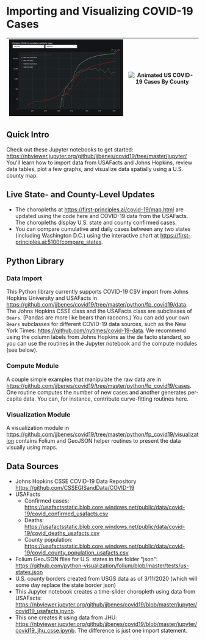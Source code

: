 # Importing and Visualizing COVID-19 Cases
|![Animated US COVID-19 State Compare](images/animated_compare_states.gif) |![Animated US COVID-19 Cases By County](images/animated_choropleth.gif)
------------------------|-----

## Quick Intro

Check out these Jupyter notebooks to get started:
https://nbviewer.jupyter.org/github/jjbenes/covid19/tree/master/jupyter/
You'll learn how to import data from USAFacts and Johns Hopkins, review data tables, plot a few graphs,
and visualize data spatially using a U.S. county map.

## Live State- and County-Level Updates
* The choropleths at https://first-principles.ai/covid-19/map.html are updated using the code here and COVID-19 data from the USAFacts. The choropleths display U.S. state and county confirmed cases.
* You can compare cumulative and daily cases between any two states
  (including Washington D.C.) using the interactive chart at
  https://first-principles.ai:5100/compare_states.

## Python Library
### Data Import

This Python library currently supports COVID-19 CSV import from Johns Hopkins University and USAFacts
in https://github.com/jjbenes/covid19/tree/master/python/fp_covid19/data.
The Johns Hopkins CSSE class and the USAFacts class are subclasses of `Bears`.
(Pandas are more like bears than racoons.)
You can add your own `Bears` subclasses for different COVID-19 data sources, such as
the New York Times: https://github.com/nytimes/covid-19-data.
We recommend using the column labels from Johns Hopkins as the de facto standard,
so you can use the routines in the Jupyter notebook and the compute modules (see below).

### Compute Module

A couple simple examples that manipulate the raw data are in
https://github.com/jjbenes/covid19/tree/master/python/fp_covid19/cases.
One routine computes the number of new cases and another generates per-capita data.
You can, for instance, contribute curve-fitting routines here.

### Visualization Module
A visualization module in https://github.com/jjbenes/covid19/tree/master/python/fp_covid19/visualization
contains Folium and GeoJSON helper routines to present the data visually using maps.

## Data Sources
* Johns Hopkins CSSE COVID-19 Data Repository https://github.com/CSSEGISandData/COVID-19
* USAFacts
  * Confirmed cases: https://usafactsstatic.blob.core.windows.net/public/data/covid-19/covid_confirmed_usafacts.csv
  * Deaths: https://usafactsstatic.blob.core.windows.net/public/data/covid-19/covid_deaths_usafacts.csv
  * County population: https://usafactsstatic.blob.core.windows.net/public/data/covid-19/covid_county_population_usafacts.csv
* Folium GeoJSON files for U.S. states in the folder "json":
  https://github.com/python-visualization/folium/blob/master/tests/us-states.json
* U.S. county borders created from USGS data as of 3/11/2020 (which will some day replace the state border json)
* This Jupyter notebook creates a time-slider choropleth using data from USAFacts:
https://nbviewer.jupyter.org/github/jjbenes/covid19/blob/master/jupyter/covid19_usafacts.ipynb.
* This one creates it using data from JHU:
https://nbviewer.jupyter.org/github/jjbenes/covid19/blob/master/jupyter/covid19_jhu_csse.ipynb. The difference is just one import statement.

